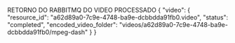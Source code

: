 RETORNO DO RABBITMQ DO VIDEO PROCESSADO
{
 "video": {
    "resource_id": "a62d89a0-7c9e-4748-ba9e-dcbbdda91fb0.video",
    "status": "completed",
    "encoded_video_folder": "videos/a62d89a0-7c9e-4748-ba9e-dcbbdda91fb0/mpeg-dash"
  }
}